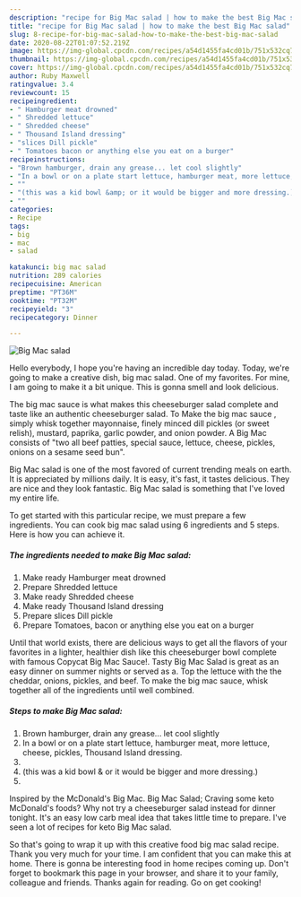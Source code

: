 ```yaml
---
description: "recipe for Big Mac salad | how to make the best Big Mac salad"
title: "recipe for Big Mac salad | how to make the best Big Mac salad"
slug: 8-recipe-for-big-mac-salad-how-to-make-the-best-big-mac-salad
date: 2020-08-22T01:07:52.219Z
image: https://img-global.cpcdn.com/recipes/a54d1455fa4cd01b/751x532cq70/big-mac-salad-recipe-main-photo.jpg
thumbnail: https://img-global.cpcdn.com/recipes/a54d1455fa4cd01b/751x532cq70/big-mac-salad-recipe-main-photo.jpg
cover: https://img-global.cpcdn.com/recipes/a54d1455fa4cd01b/751x532cq70/big-mac-salad-recipe-main-photo.jpg
author: Ruby Maxwell
ratingvalue: 3.4
reviewcount: 15
recipeingredient:
- " Hamburger meat drowned"
- " Shredded lettuce"
- " Shredded cheese"
- " Thousand Island dressing"
- "slices Dill pickle"
- " Tomatoes bacon or anything else you eat on a burger"
recipeinstructions:
- "Brown hamburger, drain any grease... let cool slightly"
- "In a bowl or on a plate start lettuce, hamburger meat, more lettuce, cheese, pickles, Thousand Island dressing."
- ""
- "(this was a kid bowl &amp; or it would be bigger and more dressing.)"
- ""
categories:
- Recipe
tags:
- big
- mac
- salad

katakunci: big mac salad 
nutrition: 289 calories
recipecuisine: American
preptime: "PT36M"
cooktime: "PT32M"
recipeyield: "3"
recipecategory: Dinner

---
```



![Big Mac salad](https://img-global.cpcdn.com/recipes/a54d1455fa4cd01b/751x532cq70/big-mac-salad-recipe-main-photo.jpg)

Hello everybody, I hope you're having an incredible day today. Today, we're going to make a creative dish, big mac salad. One of my favorites. For mine, I am going to make it a bit unique. This is gonna smell and look delicious.

The big mac sauce is what makes this cheeseburger salad complete and taste like an authentic cheeseburger salad. To Make the big mac sauce , simply whisk together mayonnaise, finely minced dill pickles (or sweet relish), mustard, paprika, garlic powder, and onion powder. A Big Mac consists of &#34;two all beef patties, special sauce, lettuce, cheese, pickles, onions on a sesame seed bun&#34;.

Big Mac salad is one of the most favored of current trending meals on earth. It is appreciated by millions daily. It is easy, it's fast, it tastes delicious. They are nice and they look fantastic. Big Mac salad is something that I've loved my entire life.


To get started with this particular recipe, we must prepare a few ingredients. You can cook big mac salad using 6 ingredients and 5 steps. Here is how you can achieve it.

<!--inarticleads1-->

##### The ingredients needed to make Big Mac salad:

1. Make ready  Hamburger meat drowned
1. Prepare  Shredded lettuce
1. Make ready  Shredded cheese
1. Make ready  Thousand Island dressing
1. Prepare slices Dill pickle
1. Prepare  Tomatoes, bacon or anything else you eat on a burger


Until that world exists, there are delicious ways to get all the flavors of your favorites in a lighter, healthier dish like this cheeseburger bowl complete with famous Copycat Big Mac Sauce!. Tasty Big Mac Salad is great as an easy dinner on summer nights or served as a. Top the lettuce with the the cheddar, onions, pickles, and beef. To make the big mac sauce, whisk together all of the ingredients until well combined. 

<!--inarticleads2-->

##### Steps to make Big Mac salad:

1. Brown hamburger, drain any grease... let cool slightly
1. In a bowl or on a plate start lettuce, hamburger meat, more lettuce, cheese, pickles, Thousand Island dressing.
1. 
1. (this was a kid bowl &amp; or it would be bigger and more dressing.)
1. 


Inspired by the McDonald&#39;s Big Mac. Big Mac Salad; Craving some keto McDonald&#39;s foods? Why not try a cheeseburger salad instead for dinner tonight. It&#39;s an easy low carb meal idea that takes little time to prepare. I&#39;ve seen a lot of recipes for keto Big Mac salad. 

So that's going to wrap it up with this creative food big mac salad recipe. Thank you very much for your time. I am confident that you can make this at home. There is gonna be interesting food in home recipes coming up. Don't forget to bookmark this page in your browser, and share it to your family, colleague and friends. Thanks again for reading. Go on get cooking!
